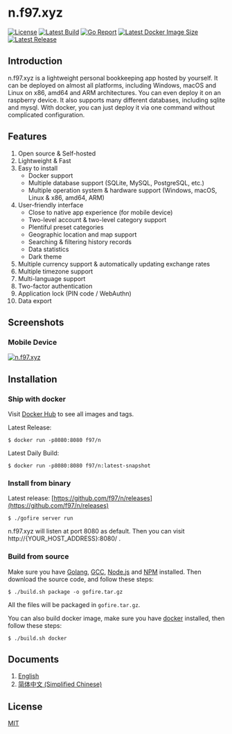 # n.f97.xyz
[![License](https://img.shields.io/badge/license-MIT-green.svg)](https://github.com/f97/n/blob/master/LICENSE)
[![Latest Build](https://img.shields.io/github/actions/workflow/status/f97/n/docker-snapshot.yml?branch=main)](https://github.com/f97/n/actions)
[![Go Report](https://goreportcard.com/badge/github.com/f97/n)](https://goreportcard.com/report/github.com/f97/n)
[![Latest Docker Image Size](https://img.shields.io/docker/image-size/f97/n.svg?style=flat)](https://hub.docker.com/r/f97/n)
[![Latest Release](https://img.shields.io/github/release/f97/n.svg?style=flat)](https://github.com/f97/n/releases)

## Introduction
n.f97.xyz is a lightweight personal bookkeeping app hosted by yourself. It can be deployed on almost all platforms, including Windows, macOS and Linux on x86, amd64 and ARM architectures. You can even deploy it on an raspberry device. It also supports many different databases, including sqlite and mysql. With docker, you can just deploy it via one command without complicated configuration.

## Features
1. Open source & Self-hosted
2. Lightweight & Fast
3. Easy to install
    * Docker support
    * Multiple database support (SQLite, MySQL, PostgreSQL, etc.)
    * Multiple operation system & hardware support (Windows, macOS, Linux & x86, amd64, ARM)
4. User-friendly interface
    * Close to native app experience (for mobile device)
    * Two-level account & two-level category support
    * Plentiful preset categories
    * Geographic location and map support
    * Searching & filtering history records
    * Data statistics
    * Dark theme
5. Multiple currency support & automatically updating exchange rates
6. Multiple timezone support
7. Multi-language support
8. Two-factor authentication
9. Application lock (PIN code / WebAuthn)
10. Data export

## Screenshots
### Mobile Device
[![n.f97.xyz](https://raw.githubusercontent.com/wiki/f97/n/img/en.png)](https://raw.githubusercontent.com/wiki/f97/n/img/en.png)

## Installation
### Ship with docker
Visit [Docker Hub](https://hub.docker.com/r/f97/n) to see all images and tags.

Latest Release:

    $ docker run -p8080:8080 f97/n

Latest Daily Build:

    $ docker run -p8080:8080 f97/n:latest-snapshot

### Install from binary
Latest release: [https://github.com/f97/n/releases](https://github.com/f97/n/releases)

    $ ./gofire server run

n.f97.xyz will listen at port 8080 as default. Then you can visit http://{YOUR_HOST_ADDRESS}:8080/ .

### Build from source
Make sure you have [Golang](https://golang.org/), [GCC](http://gcc.gnu.org/), [Node.js](https://nodejs.org/) and [NPM](https://www.npmjs.com/) installed. Then download the source code, and follow these steps:

    $ ./build.sh package -o gofire.tar.gz

All the files will be packaged in `gofire.tar.gz`.

You can also build docker image, make sure you have [docker](https://www.docker.com/) installed, then follow these steps:

    $ ./build.sh docker

## Documents
1. [English](http://gofire.mayswind.net)
1. [简体中文 (Simplified Chinese)](http://gofire.mayswind.net/zh_Hans)

## License
[MIT](https://github.com/f97/n/blob/master/LICENSE)
